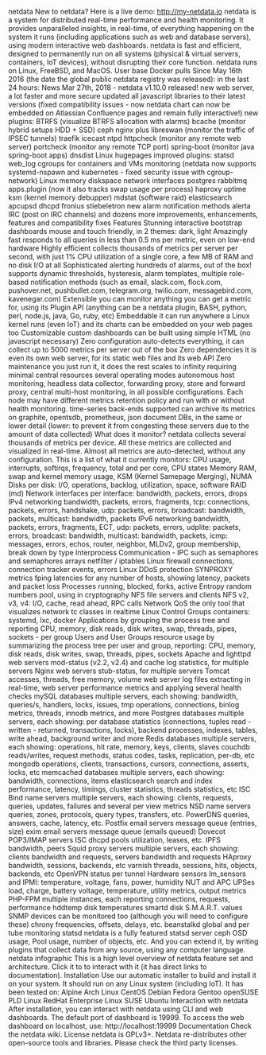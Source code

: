 netdata New to netdata? Here is a live demo: http://my-netdata.io netdata is a system for distributed real-time performance and health monitoring. It provides unparalleled insights, in real-time, of everything happening on the system it runs (including applications such as web and database servers), using modern interactive web dashboards. netdata is fast and efficient, designed to permanently run on all systems (physical & virtual servers, containers, IoT devices), without disrupting their core function. netdata runs on Linux, FreeBSD, and MacOS. User base Docker pulls Since May 16th 2016 (the date the global public netdata registry was released): in the last 24 hours: News Mar 27th, 2018 - netdata v1.10.0 released! new web server, a lot faster and more secure updated all javascript libraries to their latest versions (fixed compatibility issues - now netdata chart can now be embedded on Atlassian Confluence pages and remain fully interactive!) new plugins: BTRFS (visualize BTRFS allocation with alarms) bcache (monitor hybrid setups HDD + SSD) ceph nginx plus libreswan (monitor the traffic of IPSEC tunnels) traefik icecast ntpd httpcheck (monitor any remote web server) portcheck (monitor any remote TCP port) spring-boot (monitor java spring-boot apps) dnsdist Linux hugepages improved plugins: statsd web_log cgroups for containers and VMs monitoring (netdata now supports systemd-nspawn and kubernetes - fixed security issue with cgroup-network) Linux memory diskspace network interfaces postgres rabbitmq apps.plugin (now it also tracks swap usage per process) haproxy uptime ksm (kernel memory debupper) mdstat (software raid) elasticsearch apcupsd dhcpd fronius stiebeletron new alarm notification methods alerta IRC (post on IRC channels) and dozens more improvements, enhancements, features and compatibility fixes Features Stunning interactive bootstrap dashboards mouse and touch friendly, in 2 themes: dark, light Amazingly fast responds to all queries in less than 0.5 ms per metric, even on low-end hardware Highly efficient collects thousands of metrics per server per second, with just 1% CPU utilization of a single core, a few MB of RAM and no disk I/O at all Sophisticated alerting hundreds of alarms, out of the box! supports dynamic thresholds, hysteresis, alarm templates, multiple role-based notification methods (such as email, slack.com, flock.com, pushover.net, pushbullet.com, telegram.org, twilio.com, messagebird.com, kavenegar.com) Extensible you can monitor anything you can get a metric for, using its Plugin API (anything can be a netdata plugin, BASH, python, perl, node.js, java, Go, ruby, etc) Embeddable it can run anywhere a Linux kernel runs (even IoT) and its charts can be embedded on your web pages too Customizable custom dashboards can be built using simple HTML (no javascript necessary) Zero configuration auto-detects everything, it can collect up to 5000 metrics per server out of the box Zero dependencies it is even its own web server, for its static web files and its web API Zero maintenance you just run it, it does the rest scales to infinity requiring minimal central resources several operating modes autonomous host monitoring, headless data collector, forwarding proxy, store and forward proxy, central multi-host monitoring, in all possible configurations. Each node may have different metrics retention policy and run with or without health monitoring. time-series back-ends supported can archive its metrics on graphite, opentsdb, prometheus, json document DBs, in the same or lower detail (lower: to prevent it from congesting these servers due to the amount of data collected) What does it monitor? netdata collects several thousands of metrics per device. All these metrics are collected and visualized in real-time. Almost all metrics are auto-detected, without any configuration. This is a list of what it currently monitors: CPU usage, interrupts, softirqs, frequency, total and per core, CPU states Memory RAM, swap and kernel memory usage, KSM (Kernel Samepage Merging), NUMA Disks per disk: I/O, operations, backlog, utilization, space, software RAID (md) Network interfaces per interface: bandwidth, packets, errors, drops IPv4 networking bandwidth, packets, errors, fragments, tcp: connections, packets, errors, handshake, udp: packets, errors, broadcast: bandwidth, packets, multicast: bandwidth, packets IPv6 networking bandwidth, packets, errors, fragments, ECT, udp: packets, errors, udplite: packets, errors, broadcast: bandwidth, multicast: bandwidth, packets, icmp: messages, errors, echos, router, neighbor, MLDv2, group membership, break down by type Interprocess Communication - IPC such as semaphores and semaphores arrays netfilter / iptables Linux firewall connections, connection tracker events, errors Linux DDoS protection SYNPROXY metrics fping latencies for any number of hosts, showing latency, packets and packet loss Processes running, blocked, forks, active Entropy random numbers pool, using in cryptography NFS file servers and clients NFS v2, v3, v4: I/O, cache, read ahead, RPC calls Network QoS the only tool that visualizes network tc classes in realtime Linux Control Groups containers: systemd, lxc, docker Applications by grouping the process tree and reporting CPU, memory, disk reads, disk writes, swap, threads, pipes, sockets - per group Users and User Groups resource usage by summarizing the process tree per user and group, reporting: CPU, memory, disk reads, disk writes, swap, threads, pipes, sockets Apache and lighttpd web servers mod-status (v2.2, v2.4) and cache log statistics, for multiple servers Nginx web servers stub-status, for multiple servers Tomcat accesses, threads, free memory, volume web server log files extracting in real-time, web server performance metrics and applying several health checks mySQL databases multiple servers, each showing: bandwidth, queries/s, handlers, locks, issues, tmp operations, connections, binlog metrics, threads, innodb metrics, and more Postgres databases multiple servers, each showing: per database statistics (connections, tuples read - written - returned, transactions, locks), backend processes, indexes, tables, write ahead, background writer and more Redis databases multiple servers, each showing: operations, hit rate, memory, keys, clients, slaves couchdb reads/writes, request methods, status codes, tasks, replication, per-db, etc mongodb operations, clients, transactions, cursors, connections, asserts, locks, etc memcached databases multiple servers, each showing: bandwidth, connections, items elasticsearch search and index performance, latency, timings, cluster statistics, threads statistics, etc ISC Bind name servers multiple servers, each showing: clients, requests, queries, updates, failures and several per view metrics NSD name servers queries, zones, protocols, query types, transfers, etc. PowerDNS queries, answers, cache, latency, etc. Postfix email servers message queue (entries, size) exim email servers message queue (emails queued) Dovecot POP3/IMAP servers ISC dhcpd pools utilization, leases, etc. IPFS bandwidth, peers Squid proxy servers multiple servers, each showing: clients bandwidth and requests, servers bandwidth and requests HAproxy bandwidth, sessions, backends, etc varnish threads, sessions, hits, objects, backends, etc OpenVPN status per tunnel Hardware sensors lm_sensors and IPMI: temperature, voltage, fans, power, humidity NUT and APC UPSes load, charge, battery voltage, temperature, utility metrics, output metrics PHP-FPM multiple instances, each reporting connections, requests, performance hddtemp disk temperatures smartd disk S.M.A.R.T. values SNMP devices can be monitored too (although you will need to configure these) chrony frequencies, offsets, delays, etc. beanstalkd global and per tube monitoring statsd netdata is a fully featured statsd server ceph OSD usage, Pool usage, number of objects, etc. And you can extend it, by writing plugins that collect data from any source, using any computer language. netdata infographic This is a high level overview of netdata feature set and architecture. Click it to to interact with it (it has direct links to documentation). Installation Use our automatic installer to build and install it on your system. It should run on any Linux system (including IoT). It has been tested on: Alpine Arch Linux CentOS Debian Fedora Gentoo openSUSE PLD Linux RedHat Enterprise Linux SUSE Ubuntu Interaction with netdata After installation, you can interact with netdata using CLI and web dashboards. The default port of dashboard is 19999. To access the web dashboard on localhost, use: http://localhost:19999 Documentation Check the netdata wiki. License netdata is GPLv3+. Netdata re-distributes other open-source tools and libraries. Please check the third party licenses.